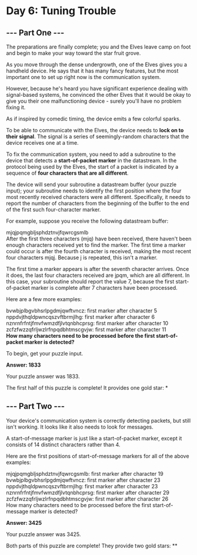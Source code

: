 # Day 6: Tuning Trouble
## --- Part One ---
The preparations are finally complete; you and the Elves leave camp on foot and begin to make your way toward the star fruit grove.

As you move through the dense undergrowth, one of the Elves gives you a handheld device. He says that it has many fancy features, but the most important one to set up right now is the communication system.

However, because he's heard you have significant experience dealing with signal-based systems, he convinced the other Elves that it would be okay to give you their one malfunctioning device - surely you'll have no problem fixing it.

As if inspired by comedic timing, the device emits a few colorful sparks.

To be able to communicate with the Elves, the device needs to **lock on to their signal**. The signal is a series of seemingly-random characters that the device receives one at a time.

To fix the communication system, you need to add a subroutine to the device that detects a **start-of-packet marker** in the datastream. In the protocol being used by the Elves, the start of a packet is indicated by a sequence of **four characters that are all different**.

The device will send your subroutine a datastream buffer (your puzzle input); your subroutine needs to identify the first position where the four most recently received characters were all different. Specifically, it needs to report the number of characters from the beginning of the buffer to the end of the first such four-character marker.

For example, suppose you receive the following datastream buffer:

mjqjpqmgbljsphdztnvjfqwrcgsmlb  
After the first three characters (mjq) have been received, there haven't been enough characters received yet to find the marker. The first time a marker could occur is after the fourth character is received, making the most recent four characters mjqj. Because j is repeated, this isn't a marker.

The first time a marker appears is after the seventh character arrives. Once it does, the last four characters received are jpqm, which are all different. In this case, your subroutine should report the value 7, because the first start-of-packet marker is complete after 7 characters have been processed.

Here are a few more examples:

bvwbjplbgvbhsrlpgdmjqwftvncz: first marker after character 5  
nppdvjthqldpwncqszvftbrmjlhg: first marker after character 6  
nznrnfrfntjfmvfwmzdfjlvtqnbhcprsg: first marker after character 10  
zcfzfwzzqfrljwzlrfnpqdbhtmscgvjw: first marker after character 11  
**How many characters need to be processed before the first start-of-packet marker is detected?**

To begin, get your puzzle input.

**Answer: 1833**

Your puzzle answer was 1833.

The first half of this puzzle is complete! It provides one gold star: *

## --- Part Two ---
Your device's communication system is correctly detecting packets, but still isn't working. It looks like it also needs to look for messages.

A start-of-message marker is just like a start-of-packet marker, except it consists of 14 distinct characters rather than 4.

Here are the first positions of start-of-message markers for all of the above examples:

mjqjpqmgbljsphdztnvjfqwrcgsmlb: first marker after character 19  
bvwbjplbgvbhsrlpgdmjqwftvncz: first marker after character 23  
nppdvjthqldpwncqszvftbrmjlhg: first marker after character 23  
nznrnfrfntjfmvfwmzdfjlvtqnbhcprsg: first marker after character 29  
zcfzfwzzqfrljwzlrfnpqdbhtmscgvjw: first marker after character 26  
How many characters need to be processed before the first start-of-message marker is detected?

**Answer: 3425**

Your puzzle answer was 3425.

Both parts of this puzzle are complete! They provide two gold stars: **


